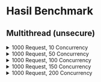 # Hasil Benchmark

## Multithread (unsecure)

<details>
    <summary>1000 Request, 10 Concurrency</summary>

    Server Software:        myserver/1.0
    Server Hostname:        localhost
    Server Port:            8889

    Document Path:          /testing.txt
    Document Length:        22 bytes

    Concurrency Level:      10
    Time taken for tests:   130.945 seconds
    Complete requests:      1000
    Failed requests:        0
    Total transferred:      159000 bytes
    HTML transferred:       22000 bytes
    Requests per second:    7.64 [#/sec] (mean)
    Time per request:       1309.448 [ms] (mean)
    Time per request:       130.945 [ms] (mean, across all concurrent requests)
    Transfer rate:          1.19 [Kbytes/sec] received

    Connection Times (ms)
                  min  mean[+/-sd] median   max
    Connect:        0    0   0.4      0       3
    Processing:     3 1279 815.4   1159    4860
    Waiting:        1 1227 788.9   1126    4823
    Total:          3 1279 815.3   1159    4860

    Percentage of the requests served within a certain time (ms)
    50%   1159
    66%   1483
    75%   1743
    80%   1924
    90%   2422
    95%   2758
    98%   3237
    99%   3703
    100%   4860 (longest request)
</details>

<details>
    <summary>1000 Request, 50 Concurrency</summary>

    Server Software:        myserver/1.0
    Server Hostname:        localhost
    Server Port:            8889

    Document Path:          /testing.txt
    Document Length:        22 bytes

    Concurrency Level:      50
    Time taken for tests:   360.835 seconds
    Complete requests:      1000
    Failed requests:        10
    (Connect: 0, Receive: 0, Length: 10, Exceptions: 0)
    Write errors:           10
    Total transferred:      157410 bytes
    HTML transferred:       21780 bytes
    Requests per second:    2.77 [#/sec] (mean)
    Time per request:       18041.729 [ms] (mean)
    Time per request:       360.835 [ms] (mean, across all concurrent requests)
    Transfer rate:          0.43 [Kbytes/sec] received

    Connection Times (ms)
                  min  mean[+/-sd] median   max
    Connect:        0  354 317.6    502    1538
    Processing:     0 17256 5469.4  16639   29640
    Waiting:        9 11012 5997.4  10134   27603
    Total:          0 17610 5563.3  16643   30656

    Percentage of the requests served within a certain time (ms)
    50%  16643
    66%  19695
    75%  22739
    80%  23528
    90%  25541
    95%  27030
    98%  28614
    99%  29125
    100%  30656 (longest request)

</details>

<details>
    <summary>1000 Request, 100 Concurrency</summary>

    Server Software:        myserver/1.0
    Server Hostname:        localhost
    Server Port:            8889

    Document Path:          /testing.txt
    Document Length:        22 bytes

    Concurrency Level:      100
    Time taken for tests:   364.697 seconds
    Complete requests:      1000
    Failed requests:        0
    Total transferred:      159000 bytes
    HTML transferred:       22000 bytes
    Requests per second:    2.74 [#/sec] (mean)
    Time per request:       36469.745 [ms] (mean)
    Time per request:       364.697 [ms] (mean, across all concurrent requests)
    Transfer rate:          0.43 [Kbytes/sec] received

    Connection Times (ms)
                  min  mean[+/-sd] median   max
    Connect:        0  358 325.5    502    1531
    Processing:  3073 34285 10232.6  32928   57075
    Waiting:        2 18354 10898.9  17283   52023
    Total:       3584 34643 10282.4  33108   58091

    Percentage of the requests served within a certain time (ms)
    50%  33108
    66%  37643
    75%  44643
    80%  46713
    90%  48626
    95%  52488
    98%  55013
    99%  56548
    100%  58091 (longest request)
</details>

<details>
    <summary>1000 Request, 150 Concurrency</summary>

    Server Software:        myserver/1.0
    Server Hostname:        localhost
    Server Port:            8889

    Document Path:          /testing.txt
    Document Length:        22 bytes

    Concurrency Level:      150
    Time taken for tests:   360.419 seconds
    Complete requests:      1000
    Failed requests:        1
    (Connect: 0, Receive: 0, Length: 1, Exceptions: 0)
    Write errors:           1
    Total transferred:      158841 bytes
    HTML transferred:       21978 bytes
    Requests per second:    2.77 [#/sec] (mean)
    Time per request:       54062.871 [ms] (mean)
    Time per request:       360.419 [ms] (mean, across all concurrent requests)
    Transfer rate:          0.43 [Kbytes/sec] received

    Connection Times (ms)
                  min  mean[+/-sd] median   max
    Connect:        0  353 324.3    502    2044
    Processing:     1 50029 15734.2  47032   79687
    Waiting:        3 27806 16659.9  26471   70464
    Total:          1 50383 15769.3  47303   80711

    Percentage of the requests served within a certain time (ms)
    50%  47303
    66%  58170
    75%  62688
    80%  66826
    90%  73541
    95%  77161
    98%  78168
    99%  79175
    100%  80711 (longest request)
</details>

<details>
    <summary>1000 Request, 200 Concurrency</summary>

    Server Software:        myserver/1.0
    Server Hostname:        localhost
    Server Port:            8889

    Document Path:          /testing.txt
    Document Length:        22 bytes

    Concurrency Level:      200
    Time taken for tests:   346.334 seconds
    Complete requests:      1000
    Failed requests:        0
    Total transferred:      159000 bytes
    HTML transferred:       22000 bytes
    Requests per second:    2.89 [#/sec] (mean)
    Time per request:       69266.798 [ms] (mean)
    Time per request:       346.334 [ms] (mean, across all concurrent requests)
    Transfer rate:          0.45 [Kbytes/sec] received

    Connection Times (ms)
                min    mean[+/-sd] median   max
    Connect:        0  342 312.1    502    2044
    Processing:  1821 63051 20115.0  58274  100425
    Waiting:        2 35307 22320.4  33049   94829
    Total:       2694 63393 20121.4  58645  100425

    Percentage of the requests served within a certain time (ms)
    50%  58645
    66%  73170
    75%  80838
    80%  82880
    90%  92714
    95%  94738
    98%  97885
    99%  99403
    100%  100425 (longest request)
</details>